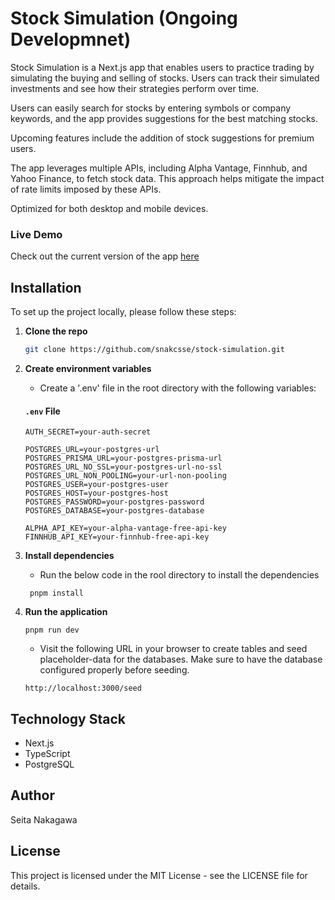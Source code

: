 # Stock Simulation **(Ongoing Developmnet)**

Stock Simulation is a Next.js app that enables users to practice trading by simulating the buying and selling of stocks. Users can track their simulated investments and see how their strategies perform over time.

Users can easily search for stocks by entering symbols or company keywords, and the app provides suggestions for the best matching stocks.

Upcoming features include the addition of stock suggestions for premium users.

The app leverages multiple APIs, including Alpha Vantage, Finnhub, and Yahoo Finance, to fetch stock data. This approach helps mitigate the impact of rate limits imposed by these APIs.

Optimized for both desktop and mobile devices.

### Live Demo

Check out the current version of the app [here](https://stock-simulation-two.vercel.app/)

## Installation

To set up the project locally, please follow these steps:

1. **Clone the repo**

   ```bash
   git clone https://github.com/snakcsse/stock-simulation.git
   ```

2. **Create environment variables**

   - Create a '.env' file in the root directory with the following variables:

   #### `.env` File

   ```env
   AUTH_SECRET=your-auth-secret

   POSTGRES_URL=your-postgres-url
   POSTGRES_PRISMA_URL=your-postgres-prisma-url
   POSTGRES_URL_NO_SSL=your-postgres-url-no-ssl
   POSTGRES_URL_NON_POOLING=your-url-non-pooling
   POSTGRES_USER=your-postgres-user
   POSTGRES_HOST=your-postgres-host
   POSTGRES_PASSWORD=your-postgres-password
   POSTGRES_DATABASE=your-postgres-database

   ALPHA_API_KEY=your-alpha-vantage-free-api-key
   FINNHUB_API_KEY=your-finnhub-free-api-key
   ```

3. **Install dependencies**

   - Run the below code in the rool directory to install the dependencies

   ```
    pnpm install
   ```

4. **Run the application**

   ```
   pnpm run dev
   ```

   - Visit the following URL in your browser to create tables and seed placeholder-data for the databases. Make sure to have the database configured properly before seeding.

   ```
   http://localhost:3000/seed
   ```

## Technology Stack

- Next.js
- TypeScript
- PostgreSQL

## Author

Seita Nakagawa

## License

This project is licensed under the MIT License - see the LICENSE file for details.
